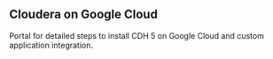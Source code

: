 ## Cloudera on Google Cloud

Portal for detailed steps to install CDH 5 on Google Cloud and custom application integration.
